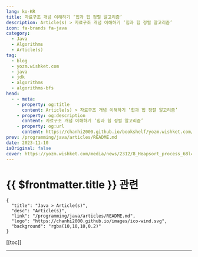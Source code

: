```yaml
---
lang: ko-KR
title: 자료구조 개념 이해하기 ‘힙과 힙 정렬 알고리즘’
description: Article(s) > 자료구조 개념 이해하기 ‘힙과 힙 정렬 알고리즘’
icon: fa-brands fa-java
category: 
  - Java
  - Algorithms
  - Article(s)
tag: 
  - blog
  - yozm.wishket.com
  - java
  - jdk
  - algorithms
  - algorithms-bfs
head:
  - - meta:
    - property: og:title
      content: Article(s) > 자료구조 개념 이해하기 ‘힙과 힙 정렬 알고리즘’
    - property: og:description
      content: 자료구조 개념 이해하기 ‘힙과 힙 정렬 알고리즘’
    - property: og:url
      content: https://chanhi2000.github.io/bookshelf/yozm.wishket.com/2312.html
prev: /programming/java/articles/README.md
date: 2023-11-10
isOriginal: false
cover: https://yozm.wishket.com/media/news/2312/8_Heapsort_process_68l4d8i.png
---
```


# {{ $frontmatter.title }} 관련

```component VPCard
{
  "title": "Java > Article(s)",
  "desc": "Article(s)",
  "link": "/programming/java/articles/README.md",
  "logo": "https://chanhi2000.github.io/images/ico-wind.svg",
  "background": "rgba(10,10,10,0.2)"
}
```

[[toc]]

---

<SiteInfo
  name="자료구조 개념 이해하기 ‘힙과 힙 정렬 알고리즘’ | 요즘IT"
  desc="자료구조란 데이터를 효율적으로 저장, 검색, 삭제할 수 있도록 설계된 구조나 방법을 의미합니다. 이 중에서 힙(Heap)은 정렬, 우선순위 큐, 스케줄링과 같은 다양한 알고리즘에서 활용되는 자료구조입니다. 이번 글에서는 힙에 대한 기본적인 개념과 구현 방법을 소개하고, 힙을 활용한 정렬 알고리즘에 대해 살펴볼까 합니다. 더불어 힙 정렬의 시간 복잡도를 분석하여 어떤 경우에서 힙을 사용하는 것이 적절한지에 대해서도 알아보겠습니다."
  url="https://yozm.wishket.com/magazine/detail/2312/"
  logo="https://yozm.wishket.com/favicon.ico"
  preview="https://yozm.wishket.com/media/news/2312/8_Heapsort_process_68l4d8i.png"/>

<!-- TODO: 작성 -->

